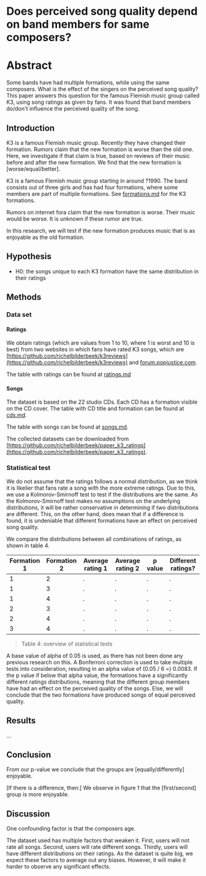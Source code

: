 # Does perceived song quality depend on band members for same composers?

# Abstract

Some bands have had multiple formations,
while using the same composers.
What is the effect of the singers
on the perceived song quality?
This paper answers this question
for the famous Flemish music group
called K3, using song ratings as given by fans.
It was found that band members do/don't
influence the perceived quality of the song.


## Introduction

K3 is a famous Flemish music group.
Recently they have changed their formation.
Rumors claim that the new formation is worse
than the old one.
Here, we investigate if that claim is true,
based on reviews of their music before
and after the new formation.
We find that the new formation is
[worse/equal/better].

K3 is a famous Flemish music group
starting in around ?1990.
The band consists out of three girls
and has had four formations, where some
members are part of multiple formations.
See [formations.md](formations.md) for the K3 formations.

Rumors on internet fora claim that the new
formation is worse. Their music would be
worse. It is unknown if these rumor are true.

In this research, we will test if the new
formation produces music that is as enjoyable
as the old formation.

## Hypothesis

- H0: the songs unique to each K3 formation
  have the same distribution in their ratings

## Methods


### Data set

#### Ratings

We obtain ratings (which are values from
1 to 10, where 1 is worst and 10 is best)
from two websites in which fans
have rated K3 songs,
which are [https://github.com/richelbilderbeek/k3reviews](https://github.com/richelbilderbeek/k3reviews)
and [forum.popjustice.com](https://forum.popjustice.com/threads/its-the-k3-singles-rate.62219/).

The table with ratings can be found at [ratings.md](ratings.md)

#### Songs

The dataset is based on the 22 studio CDs.
Each CD has a formation visible on the
CD cover.
The table with CD title and formation can be found at [cds.md](cds.md).

The table with songs can be found at [songs.md](songs.md).

The collected datasets can be downloaded from
[https://github.com/richelbilderbeek/paper_k3_ratings](https://github.com/richelbilderbeek/paper_k3_ratings).

### Statistical test

We do not assume that the
ratings follows a normal distribution,
as we think it is likelier that fans
rate a song with the more extreme ratings.
Due to this,
we use a Kolmorov-Smirnoff test to test if
the distributions are the same.
As the Kolmorov-Smirnoff test makes no assumptions on the underlying
distributions, it will be rather conservative in determining if
two distributions are different.
This, on the other hand, does mean that if a difference is found,
it is undeniable that different formations have an effect on perceived
song quality.

We compare the distributions between all combinations of ratings,
as shown in table 4.

Formation 1|Formation 2|Average rating 1|Average rating 2|p value|Different ratings?
-----------|-----------|----------------|----------------|-------|------------------
1          |2          |.               |.               |.      |.
1          |3          |.               |.               |.      |.
1          |4          |.               |.               |.      |.
2          |3          |.               |.               |.      |.
2          |4          |.               |.               |.      |.
3          |4          |.               |.               |.      |.

> Table 4: overview of statistical tests

A base value of alpha of 0.05 is used,
as there has not been done any previous research on this.
A Bonferroni correction is used to take multiple tests into consideration,
resulting in an alpha value of (0.05 / 6 =) 0.0083.
If the p value if below that alpha value,
the formations have a significantly different ratings distributions,
meaning that the different group members have had an effect
on the perceived quality of the songs.
Else, we will conclude that the two formations
have produced songs of equal perceived quality.

## Results

...

## Conclusion

From our p-value we conclude that
the groups are [equally/differently] enjoyable.

[If there is a difference, then:]
We observe in figure 1 that the [first/second]
group is more enjoyable.

## Discussion

One confounding factor is that the composers age.

The dataset used has multiple factors that weaken
it. First, users will not rate all songs.
Second, users will rate different songs.
Thirdly, users will have different distributions
on their ratings. As the dataset is quite big,
we expect these factors to average out any biases.
However, it will make it harder to observe any significant
effects.
